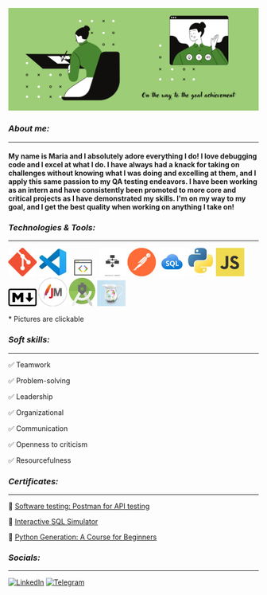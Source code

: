 ![Header](https://github.com/mari-bratkouskaya/mari-bratkouskaya/blob/main/header/IMG.png)

### ___About me:___
---
 #### My name is Maria and I absolutely adore everything I do! I love debugging code and I excel at what I do. I have always had a knack for taking on challenges without knowing what I was doing and excelling at them, and I apply this same passion to my QA testing endeavors. I have been working as an intern and have consistently been promoted to more core and critical projects as I have demonstrated my skills. I'm on my way to my goal, and I get the best quality when working on anything I take on!

### ___Technologies & Tools:___
---
[![Git](https://github.com/mari-bratkouskaya/mari-bratkouskaya/blob/main/tech_tools/Git.jpg)](https://github.com/mari-bratkouskaya/Terminal-GIT)
![Visual Studio Code](https://github.com/mari-bratkouskaya/mari-bratkouskaya/blob/main/tech_tools/VSC.jpg)
[![Dev Tools](https://github.com/mari-bratkouskaya/mari-bratkouskaya/blob/main/tech_tools/Devtools.jpg)](https://github.com/mari-bratkouskaya/DevTools)
[![Webservices](https://github.com/mari-bratkouskaya/mari-bratkouskaya/blob/main/tech_tools/Webservice.jpg)](https://github.com/mari-bratkouskaya/Webservices)
[![Postman](https://github.com/mari-bratkouskaya/mari-bratkouskaya/blob/main/tech_tools/Postman.jpg)](https://github.com/mari-bratkouskaya/Postman)
[![SQL](https://github.com/mari-bratkouskaya/mari-bratkouskaya/blob/main/tech_tools/SQL.jpg)](https://github.com/mari-bratkouskaya/SQL)
[![Python](https://github.com/mari-bratkouskaya/mari-bratkouskaya/blob/main/tech_tools/Python.jpg)](https://github.com/mari-bratkouskaya/Python)
[![Java Script](https://github.com/mari-bratkouskaya/mari-bratkouskaya/blob/main/tech_tools/JS.jpg)](https://github.com/mari-bratkouskaya/Java-Script) 
[![Markdown](https://github.com/mari-bratkouskaya/mari-bratkouskaya/blob/main/tech_tools/Markdown.jpg)](https://github.com/mari-bratkouskaya/mari-bratkouskaya)
[![Jmeter](https://github.com/mari-bratkouskaya/mari-bratkouskaya/blob/main/tech_tools/Jmeter.jpg)](https://github.com/mari-bratkouskaya/JMeter) 
[![Android Studio](https://github.com/mari-bratkouskaya/mari-bratkouskaya/blob/main/tech_tools/Android%20Studio.jpg)](https://github.com/mari-bratkouskaya/Android-Studio)
[![Charles](https://github.com/mari-bratkouskaya/mari-bratkouskaya/blob/main/tech_tools/charles.jpg)](https://github.com/mari-bratkouskaya/Charles) 
<!--[![название тула](путь к картинке)](ссылка на репозиторий) 
[![название тула](путь к картинке)](ссылка на репозиторий) -->
\* Pictures are clickable

### ___Soft skills:___
---
:white_check_mark: Teamwork

:white_check_mark: Problem-solving

:white_check_mark: Leadership

:white_check_mark: Organizational

:white_check_mark: Communication

:white_check_mark: Openness to criticism

:white_check_mark: Resourcefulness

### ___Certificates:___
---
:open_file_folder: [Software testing: Postman for API testing](https://stepik.org/cert/1788419)

:open_file_folder: [Interactive SQL Simulator](https://stepik.org/cert/1758649)

:open_file_folder: [Python Generation: A Course for Beginners](https://stepik.org/cert/1897589)
### ___Socials:___
---

[![LinkedIn](https://img.shields.io/badge/-LinkedIn-9dcd77?style=for-the-badge&logo=linkedin&logoColor=007BB6)](https://www.linkedin.com/in/mari-bratkouskaya/) 
[![Telegram](https://img.shields.io/badge/-Telegram-9dcd77?style=for-the-badge&logo=telegram&logoColor=27A0D9)](https://t.me/mari_bratkouskaya) 
<!--[![Stepik](https://yt3.googleusercontent.com/ytc/AMLnZu8a9GmmqiZxU-NZvnhPTOMs4yKItRfrl_Of50ptpw=s900-c-k-c0x00ffffff-no-rj)](https://stepik.org/users/551159152?auth=login) -->
